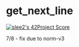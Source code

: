 # get_next_line
[![slee2's 42Project Score](https://badge42.herokuapp.com/api/project/slee2/get_next_line)](https://github.com/JaeSeoKim/badge42)

7/8 - fix due to norm-v3

